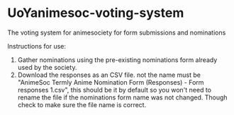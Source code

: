 # UoYanimesoc-voting-system
The voting system for animesociety for form submissions and nominations

Instructions for use:
1. Gather nominations using the pre-existing nominations form already used by the society.
2. Download the responses as an CSV file. not the name must be "AnimeSoc Termly Anime Nomination Form (Responses) - Form responses 1.csv", 
   this should be it by default so you won't need to rename the file if the nominations form name was not changed. Though check to make sure the file name
   is correct.
